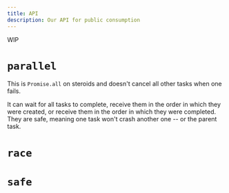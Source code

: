 ```yaml
---
title: API
description: Our API for public consumption
---
```


WIP

# `parallel`

This is `Promise.all` on steroids and doesn't cancel all other tasks when one
fails.

It can wait for all tasks to complete, receive them in the order in which they
were created, or receive them in the order in which they were completed. They
are safe, meaning one task won't crash another one -- or the parent task.

# `race`

# `safe`
